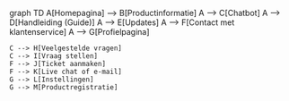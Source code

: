 graph TD
    A[Homepagina] --> B[Productinformatie]
    A --> C[Chatbot]
    A --> D[Handleiding (Guide)]
    A --> E[Updates]
    A --> F[Contact met klantenservice]
    A --> G[Profielpagina]

    C --> H[Veelgestelde vragen]
    C --> I[Vraag stellen]
    F --> J[Ticket aanmaken]
    F --> K[Live chat of e-mail]
    G --> L[Instellingen]
    G --> M[Productregistratie]
